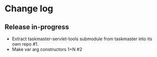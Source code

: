 # Change log

## Release in-progress

* Extract taskmaster-servlet-tools submodule from taskmaster into its own repo #1.
* Make var arg constructors 1+N #2
